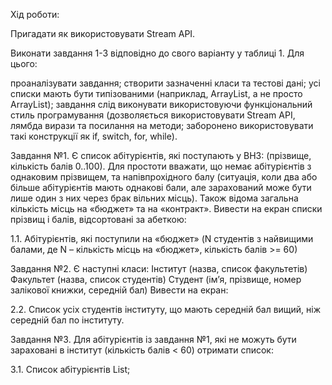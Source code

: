 Хід роботи:

Пригадати як використовувати Stream API.

Виконати завдання 1-3 відповідно до свого варіанту у таблиці 1. Для цього:

проаналізувати завдання;
створити зазначенні класи та тестові дані;
усі списки мають бути типізованими (наприклад, ArrayList, а не просто ArrayList);
завдання слід виконувати використовуючи функціональний стиль програмування (дозволяється використовувати Stream API, лямбда вирази та посилання на методи; заборонено використовувати такі конструкції як if, switch, for, while). 

Завдання №1. Є список абітурієнтів, які поступають у ВНЗ: (прізвище, кількість балів 0..100). Для простоти вважати, що немає абітурієнтів з однаковим прізвищем, та напівпрохідного балу (ситуація, коли два або більше абітурієнтів мають однакові бали, але зарахований може бути лише один з них через брак вільних місць). Також відома загальна кількість місць на «бюджет» та на «контракт». Вивести на екран списки прізвищ і балів, відсортовані за абеткою: 

1.1. Абітурієнтів, які поступили на «бюджет» (N студентів з найвищими балами, де N – кількість місць на «бюджет», кількість балів >= 60) 

Завдання №2. Є наступні класи: Інститут (назва, список факультетів) Факультет (назва, список студентів) Студент (ім’я, прізвище, номер залікової книжки, середній бал) Вивести на екран: 

2.2. Список усіх студентів інституту, що мають середній бал вищий, ніж середній бал по інституту. 

Завдання №3. Для абітурієнтів із завдання №1, які не можуть бути зараховані в інститут (кількість балів < 60) отримати список: 

3.1. Список абітурієнтів List;
